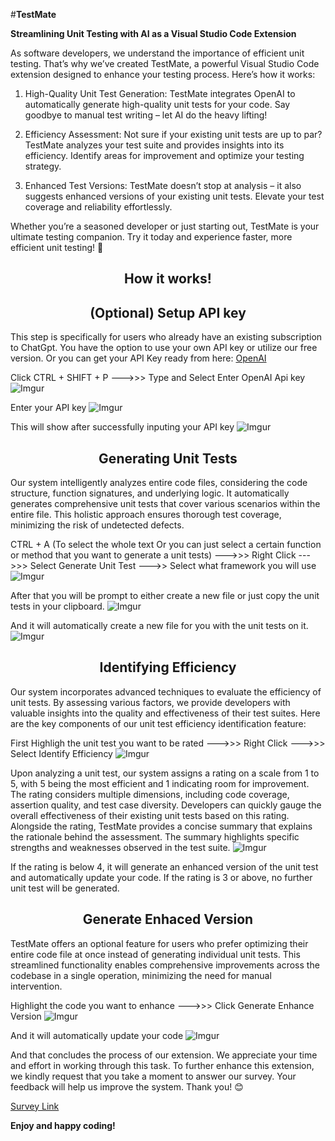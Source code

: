 #**TestMate**

**Streamlining Unit Testing with AI as a Visual Studio Code Extension**

As software developers, we understand the importance of efficient unit testing. That’s why we’ve created TestMate, a powerful Visual Studio Code extension designed to enhance your testing process. Here’s how it works:

1. High-Quality Unit Test Generation: TestMate integrates OpenAI to automatically generate high-quality unit tests for your code. Say goodbye to manual test writing – let AI do the heavy lifting!

2. Efficiency Assessment: Not sure if your existing unit tests are up to par? TestMate analyzes your test suite and provides insights into its efficiency. Identify areas for improvement and optimize your testing strategy.

3. Enhanced Test Versions: TestMate doesn’t stop at analysis – it also suggests enhanced versions of your existing unit tests. Elevate your test coverage and reliability effortlessly.

Whether you’re a seasoned developer or just starting out, TestMate is your ultimate testing companion. Try it today and experience faster, more efficient unit testing! 🚀

## <center>**How it works!**</center>

## <center>**(Optional) Setup API key**</center>

This step is specifically for users who already have an existing subscription to ChatGpt. You have the option to use your own API key or utilize our free version. Or you can get your API Key ready from here: [OpenAI](https://platform.openai.com/account/api-keys)

Click CTRL + SHIFT + P  --->>> Type and Select Enter OpenAI Api key
![Imgur](https://i.imgur.com/Qno1fvf.png)

Enter your API key
![Imgur](https://i.imgur.com/dMbUNSh.png)

This will show after successfully inputing your API key
![Imgur](https://i.imgur.com/cKtvW4z.png)

## <center>**Generating Unit Tests**</center>

Our system intelligently analyzes entire code files, considering the code structure, function signatures, and underlying logic. It automatically generates comprehensive unit tests that cover various scenarios within the entire file. This holistic approach ensures thorough test coverage, minimizing the risk of undetected defects.

CTRL + A (To select the whole text Or you can just select a certain function or method that you want to generate a unit tests) 
 --->>> Right Click --->>> Select Generate Unit Test --->> Select what framework you will use
 ![Imgur](https://i.imgur.com/jFWhw7I.png)

After that you will be prompt to either create a new file or just copy the unit tests in your clipboard.
![Imgur](https://i.imgur.com/AcTVeZf.png)

And it will automatically create a new file for you with the unit tests on it.
![Imgur](https://i.imgur.com/O7zeM6n.png)

## <center>**Identifying Efficiency**</center>

Our system incorporates advanced techniques to evaluate the efficiency of unit tests. By assessing various factors, we provide developers with valuable insights into the quality and effectiveness of their test suites. Here are the key components of our unit test efficiency identification feature:

First Highligh the unit test you want to be rated --->>> Right Click --->>> Select Identify Efficiency
![Imgur](https://i.imgur.com/o181XUf.png)

Upon analyzing a unit test, our system assigns a rating on a scale from 1 to 5, with 5 being the most efficient and 1 indicating room for improvement. The rating considers multiple dimensions, including code coverage, assertion quality, and test case diversity. Developers can quickly gauge the overall effectiveness of their existing unit tests based on this rating. Alongside the rating, TestMate provides a concise summary that explains the rationale behind the assessment. The summary highlights specific strengths and weaknesses observed in the test suite.
![Imgur](https://i.imgur.com/CVgubXv.png)

If the rating is below 4, it will generate an enhanced version of the unit test and automatically update your code. If the rating is 3 or above, no further unit test will be generated.

## <center>**Generate Enhaced Version**</center>

TestMate offers an optional feature for users who prefer optimizing their entire code file at once instead of generating individual unit tests. This streamlined functionality enables comprehensive improvements across the codebase in a single operation, minimizing the need for manual intervention.

Highlight the code you want to enhance --->>> Click Generate Enhance Version
![Imgur](https://i.imgur.com/o181XUf.png)

And it will automatically update your code
![Imgur](https://i.imgur.com/nJEX1RF.png)

And that concludes the process of our extension. We appreciate your time and effort in working through this task. To further enhance this extension, we kindly request that you take a moment to answer our survey. Your feedback will help us improve the system. Thank you! 😊

[Survey Link](https://forms.office.com/r/TsvLWR24fk)

**Enjoy and happy coding!**
